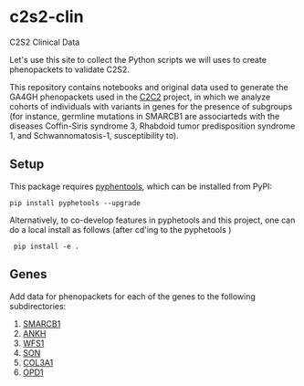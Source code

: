 # c2s2-clin
C2S2 Clinical Data

Let's use this site to collect the Python scripts we will uses to create phenopackets to validate C2S2.

This repository contains notebooks and original data used to generate the GA4GH phenopackets used in the [C2C2](https://github.com/monarch-initiative/C2S2) project, in which we analyze cohorts of individuals with variants in genes for the presence of subgroups (for instance, germline mutations in SMARCB1 are associarteds with the diseases Coffin-Siris syndrome 3, Rhabdoid tumor predisposition syndrome 1, and Schwannomatosis-1, susceptibility to).

## Setup
This package requires  [pyphentools](https://pypi.org/project/pyphetools/), which can be installed from PyPI:
```
pip install pyphetools --upgrade
```
Alternatively, to co-develop features in pyphetools and this project, one can do a local install as follows (after cd'ing to the pyphetools )
```
 pip install -e .
 ```
 

## Genes
Add data for phenopackets for each of the genes to the following subdirectories:

1. [SMARCB1](notebooks/SMARCB1/)
2. [ANKH](notebooks/ANKH/)
3. [WFS1](notebooks/WFS1)
4. [SON](notebooks/SON)
5. [COL3A1](notebooks/COL3A1)
6. [OPD1](notebooks/OPD1)
